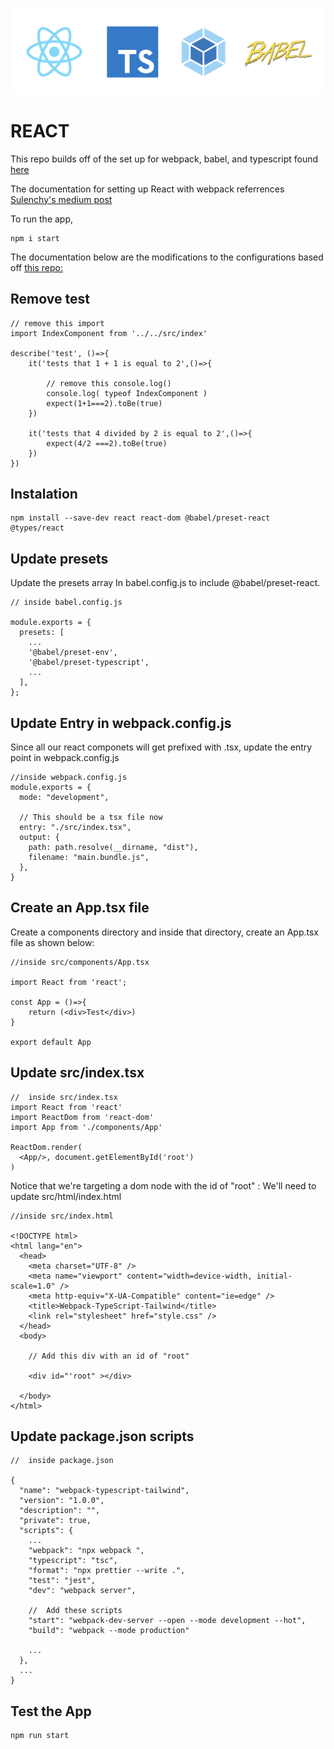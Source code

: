 ![set up](./src/images/webpack-babel-typescript-react.png?raw=true)

# REACT

This repo builds off of the set up for webpack, babel, and typescript found [here](https://github.com/wasabi805/webpack-babel-typescript)

The documentation for setting up React with webpack referrences [Sulenchy's medium post](https://medium.com/@abuduabiodunsulaiman/setup-react-app-with-webpack-ts-and-js-da80cf3b7278)

To run the app,

    npm i start

The documentation below are the modifications to the configurations based off [this repo:](https://github.com/wasabi805/webpack-babel-typescript)

## Remove test

    // remove this import
    import IndexComponent from '../../src/index'

    describe('test', ()=>{
        it('tests that 1 + 1 is equal to 2',()=>{

            // remove this console.log()
            console.log( typeof IndexComponent )
            expect(1+1===2).toBe(true)
        })

        it('tests that 4 divided by 2 is equal to 2',()=>{
            expect(4/2 ===2).toBe(true)
        })
    })

## Instalation

    npm install --save-dev react react-dom @babel/preset-react @types/react

## Update presets

Update the presets array In babel.config.js to include @babel/preset-react.

    // inside babel.config.js

    module.exports = {
      presets: [
        ...
        '@babel/preset-env',
        '@babel/preset-typescript',
        ...
      ],
    };

## Update Entry in webpack.config.js

Since all our react componets will get prefixed with .tsx, update the entry point in webpack.config.js

    //inside webpack.config.js
    module.exports = {
      mode: "development",

      // This should be a tsx file now
      entry: "./src/index.tsx",
      output: {
        path: path.resolve(__dirname, "dist"),
        filename: "main.bundle.js",
      },
    }

## Create an App.tsx file

Create a components directory and inside that directory, create an App.tsx file as shown below:

    //inside src/components/App.tsx

    import React from 'react';

    const App = ()=>{
        return (<div>Test</div>)
    }

    export default App

## Update src/index.tsx

    //  inside src/index.tsx
    import React from 'react'
    import ReactDom from 'react-dom'
    import App from './components/App'

    ReactDom.render(
      <App/>, document.getElementById('root')
    )

Notice that we're targeting a dom node with the id of "root" : We'll need to update src/html/index.html

    //inside src/index.html

    <!DOCTYPE html>
    <html lang="en">
      <head>
        <meta charset="UTF-8" />
        <meta name="viewport" content="width=device-width, initial-scale=1.0" />
        <meta http-equiv="X-UA-Compatible" content="ie=edge" />
        <title>Webpack-TypeScript-Tailwind</title>
        <link rel="stylesheet" href="style.css" />
      </head>
      <body>

        // Add this div with an id of "root"

        <div id="'root" ></div>

      </body>
    </html>

## Update package.json scripts

    //  inside package.json

    {
      "name": "webpack-typescript-tailwind",
      "version": "1.0.0",
      "description": "",
      "private": true,
      "scripts": {
        ...
        "webpack": "npx webpack ",
        "typescript": "tsc",
        "format": "npx prettier --write .",
        "test": "jest",
        "dev": "webpack server",

        //  Add these scripts
        "start": "webpack-dev-server --open --mode development --hot",
        "build": "webpack --mode production"

        ...
      },
      ...
    }

## Test the App

    npm run start
